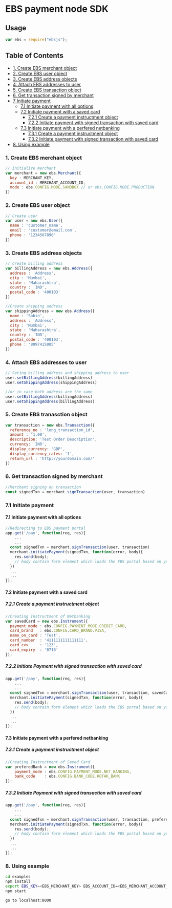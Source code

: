 # EBS payment node SDK

## Usage

```js
var ebs = require("ebsjs");
```

## Table of Contents

- [1. Create EBS merchant object](#1-create-ebs-merchant-object)
- [2. Create EBS user object](#2-create-ebs-user-object)
- [3. Create EBS address objects](#3-create-ebs-address-objects)
- [4. Attach EBS addresses to user](#4-attach-ebs-addresses-to-user)
- [5. Create EBS transaction object](#5-create-ebs-transaction-object)
- [6. Get transaction signed by merchant](#6-get-transaction-signed-by-merchant)
- [7 Initiate payment](#7-initiate-payment)
  - [7.1 Initiate payment with all options](#71-initiate-payment-with-all-options)
  - [7.2 Initiate payment with a saved card](#72-initiate-payment-with-a-saved-card)
    - [7.2.1 Create a payment instructment object](#721-create-a-payment-instructment-object)
    - [7.2.2 Initiate payment with signed transaction with saved card](#7.2.2-initiate-payment-with-signed-transaction-with-saved-card)
  - [7.3 Initiate payment with a perfered netbanking](#73-initiate-payment-with-a-perfered-netbanking)
    - [7.3.1 Create a payment instructment object](#731-create-a-payment-instructment-object)
    - [7.3.2 Initiate payment with signed transaction with saved card](#732-initiate-payment-with-signed-transaction-with-saved-card)
- [8. Using example](#8-using-example)

### 1. Create EBS merchant object

```js
// Initialize merchant
var merchant = new ebs.Merchant({
  key : MERCHANT_KEY,
  account_id : MERCHANT_ACCOUNT_ID,
  mode : ebs.CONFIG.MODE.SANDBOX // or ebs.CONFIG.MODE.PRODUCTION
})
```
### 2. Create EBS user object

```js
// Create user
var user = new ebs.User({
  name : 'customer_name',
  email : 'customer@email.com',
  phone : '1234567890'
})
```
### 3. Create EBS address objects

```js
// Create billing address
var billingAddress = new ebs.Address({
  address : 'Address',
  city : 'Mumbai',
  state : 'Maharashtra',
  country : 'IND',
  postal_code : '400103'
})

//Create shipping address
var shippingAddress = new ebs.Address({
  name : 'Sobin',
  address : 'Address',
  city : 'Mumbai',
  state : 'Maharashtra',
  country : 'IND',
  postal_code : '400103',
  phone : '8097415085'
})
```
### 4. Attach EBS addresses to user

```js
// Seting billing address and shipping address to user
user.setBillingAddress(billingAddress)
user.setShippingAddress(shippingAddress)

//or in case both address are the same
user.setBillingAddress(billingAddress)
user.setShippingAddress(billingAddress)
```

### 5. Create EBS tranasction object

```js
var transaction = new ebs.Transaction({
  reference_no : 'long_transaction_id',
  amount : '1.00',
  description: 'Test Order Description',
  currency: 'INR',
  display_currency: 'GBP',
  display_currency_rates: '1',
  return_url : 'http://yourdomain.com/'
})
```
### 6. Get transaction signed by merchant

```js
//Merchant signing on transaction
const signedTxn = merchant.signTransaction(user, transaction)
```

### 7.1 Initiate payment
#### 7.1 Initiate payment with all options

```js
//Redirecting to EBS payment portal
app.get('/pay', function(req, res){
    ...
    ...
  const signedTxn = merchant.signTransaction(user, transaction)
  merchant.initiatePayment(signedTxn, function(error, body){
    res.send(body); 
    // body contain form element which loads the EBS portal based on your configuration.
  })
  ...
  ...
});

```
#### 7.2 Initiate payment with a saved card

##### 7.2.1 Create a payment instructment object
```js
//Creating Instructment of Netbanking
var savedCard = new ebs.Instrument({
  payment_mode : ebs.CONFIG.PAYMENT_MODE.CREDIT_CARD,
  card_brand   : ebs.CONFIG.CARD_BRAND.VISA,
  name_on_card : 'Test',
  card_number  : '4111111111111111',
  card_cvv     : '123',
  card_expiry  : '0716'
});

```
##### 7.2.2 Initiate Payment with signed transaction with saved card
```js
app.get('/pay', function(req, res){
    ...
    ...
  const signedTxn = merchant.signTransaction(user, transaction, savedCard)
  merchant.initiatePayment(signedTxn, function(error, body){
    res.send(body); 
    // body contain form element which loads the EBS portal based on your configuration.
  })
  ...
  ...
});

```
#### 7.3 Initiate payment with a perfered netbanking

##### 7.3.1 Create a payment instructment object
```js
//Creating Instructment of Saved Card
var preferedBank = new ebs.Instrument({
    payment_mode : ebs.CONFIG.PAYMENT_MODE.NET_BANKING,
    bank_code    : ebs.CONFIG.BANK_CODE.KOTAK_BANK
});

```
##### 7.3.2 Initiate Payment with signed transaction with saved card
```js
app.get('/pay', function(req, res){
    ...
    ...
  const signedTxn = merchant.signTransaction(user, transaction, preferedBank)
  merchant.initiatePayment(signedTxn, function(error, body){
    res.send(body); 
    // body contain form element which loads the EBS portal based on your configuration.
  })
  ...
  ...
});

```

### 8. Using example

```sh
cd examples
npm install
export EBS_KEY=<EBS_MERCHANT_KEY> EBS_ACCOUNT_ID=<EBS_MERCHANT_ACCOUNT_ID>
npm start

go to localhost:8000

```